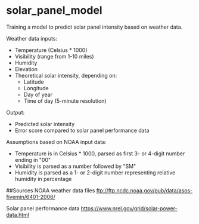 # solar_panel_model
Training a model to predict solar panel intensity based on weather data.

Weather data inputs:

* Temperature (Celsius * 1000)
* Visibility (range from 1-10 miles)
* Humidity
* Elevation
* Theoretical solar intensity, depending on:
    * Latitude
    * Longitude
    * Day of year
    * Time of day (5-minute resolution)

Output:

* Predicted solar intensity
* Error score compared to solar panel performance data

Assumptions based on NOAA input data:
* Temperature is in Celsius * 1000, parsed as first 3- or 4-digit number ending in "00"
* Visibility is parsed as a number followed by "SM"
* Humidity is parsed as a 1- or 2-digit number representing relative humidity in percentage


##Sources
NOAA weather data files
ftp://ftp.ncdc.noaa.gov/pub/data/asos-fivemin/6401-2006/

Solar panel performance data
https://www.nrel.gov/grid/solar-power-data.html

